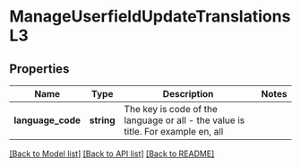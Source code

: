 # ManageUserfieldUpdateTranslationsL3

## Properties
Name | Type | Description | Notes
------------ | ------------- | ------------- | -------------
**language_code** | **string** | The key is code of the language or all - the value is title. For example en, all | 

[[Back to Model list]](../README.md#documentation-for-models) [[Back to API list]](../README.md#documentation-for-api-endpoints) [[Back to README]](../README.md)


